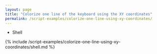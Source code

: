 ```yaml
---
layout: page
title: "Colorize one line of the keyboard using the XY coordinates"
permalink: /script-examples/colorize-one-line-using-xy-coordinates/
---
```


<ul class="tabs__top-bar">
    <li class="tab-link" data-tab="tab-install-shell">Shell</li>    
</ul>

<div id="tab-install-shell" class="tabs__content" markdown="1">
{% include /script-examples/colorize-one-line-using-xy-coordinates/shell.md %}
</div>